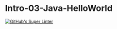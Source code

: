 # Intro-03-Java-HelloWorld

[![GitHub's Super Linter](https://github.com/ICS4U-Programming-ChristopherDB/Intro-03-Java-HelloWorld/workflows/GitHub's%20Super%20Linter/badge.svg)](https://github.com/ICS4U-Programming-ChristopherDB/Intro-03-Java-HelloWorld/actions)
